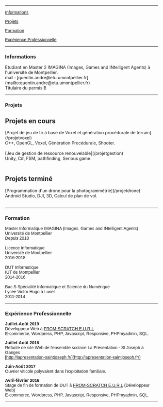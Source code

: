 <style type="text/css">
p {
  font-family:Arial;
}
a:hover {
  font-weight:normal;
  color: #0000ff;
}
</style>

---

[Informations](#infos)

[Projets](#projets)

[Formation](#formation)

[Expérience Professionnelle](#exppro)

---

<h3 id="infos">Informations</h3>
Etudiant en Master 2 IMAGINA (Images, Games and INtelligent Agents) à l'université de Montpellier.<br>
mail : [quentin.andre@etu.umontpellier.fr](mailto:quentin.andre@etu.umontpellier.fr)<br>
Titulaire du permis B<br>

---

<h3 id="projets">Projets</h3>
<h2>Projets en cours</h2>
[Projet de jeu de tir à base de Voxel et génération procédurale de terrain](/projetvoxel)<br>
C++, OpenGL, Voxel, Génération Procédurale, Shooter.<br>
<br>
[Jeu de gestion de ressource renouvelable](/projetgestion)<br>
Unity, C#, FSM, pathfinding, Serious game.<br>
<br>
<h2>Projets terminé</h2>
[Programmation d'un drone pour la photogrammétrie](/projetdrone)<br>
Android Studio, DJI, 3D, Calcul de plan de vol.<br>
<br>

---

<h3 id="formation">Formation</h3>

Master Informatique IMAGINA (Images, Games and INtelligent Agents)<br>
Université de Montpellier <br>
Depuis 2018
<br><br>
Licence Informatique <br>
Université de Montpellier <br>
2016-2018
<br><br>
DUT Informatique <br>
IUT de Montpellier <br>
2014-2016
<br><br>
Bac S Spécialité Informatique et Science du Numérique <br>
Lycée Victor Hugo à Lunel <br>
2011-2014

---

<h3 id="exppro">Expérience Professionnelle</h3>

__Juillet-Août 2019__ <br>
Développeur Web à [FROM-SCRATCH E.U.R.L](https://www.linkedin.com/company/fromscratchfr)<br>
E-commerce, Wordpress, PHP, Javascript, Responsive, PHPmyadmin, SQL.<br>

__Juillet-Août 2018__ <br>
Refonte de site Web de l'ensemble scolaire La Présentation - St Joseph à Ganges<br>
[http://lapresentation-saintjoseph.fr/](http://lapresentation-saintjoseph.fr/)<br>

__Juin-Août 2017__ <br>
Ouvrier viticole polyvalent dans l'exploitation familiale. <br>

__Avril-février 2016__ <br>
Stage de fin de formation de DUT  à [FROM-SCRATCH E.U.R.L](https://www.linkedin.com/company/fromscratchfr) (Développeur Web)<br>
E-commerce, Wordpress, PHP, Javascript, Responsive, PHPmyadmin, SQL.<br>

---
